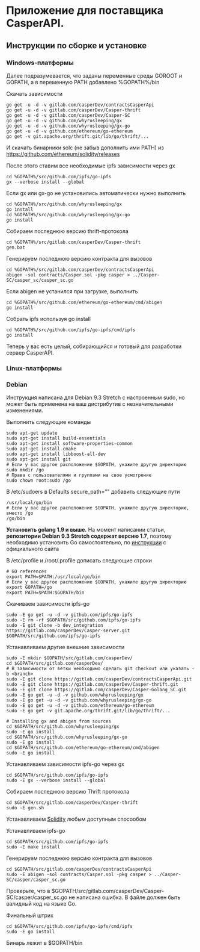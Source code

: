 # Приложение для поставщика CasperAPI.

## Инструкции по сборке и установке

### Windows-платформы

Далее подразумевается, что заданы переменные среды GOROOT и GOPATH, а в переменную PATH добавлено %GOPATH%/bin

Скачать зависимости
```
go get -u -d -v gitlab.com/casperDev/contractsCasperApi
go get -u -d -v gitlab.com/casperDev/Casper-thrift
go get -u -d -v gitlab.com/casperDev/Casper-SC
go get -u -d -v github.com/whyrusleeping/gx
go get -u -d -v github.com/whyrusleeping/gx-go
go get -u -d -v github.com/ethereum/go-ethereum
go get -v git.apache.org/thrift.git/lib/go/thrift/...
```

И скачать бинарники solc (не забыв дополнить ими PATH) из https://github.com/ethereum/solidity/releases


После этого ставим все необходимые ipfs зависимости через gx
```
cd %GOPATH%/src/github.com/ipfs/go-ipfs
gx --verbose install --global
```

Если gx или gx-go не установились автоматически нужно выполнить
```
cd %GOPATH%/src/github.com/whyrusleeping/gx
go install
cd %GOPATH%/src/github.com/whyrusleeping/gx-go
go install
```
Собираем последнюю версию thrift-протокола
```
cd %GOPATH%/src/gitlab.com/casperDev/Casper-thrift
gen.bat
```
Генерируем последнюю версию контракта для вызовов
```
cd %GOPATH%/src/gitlab.com/casperDev/contractsCasperApi
abigen -sol contracts/Casper.sol -pkg casper > ../Casper-SC/casper_sc/casper_sc.go
```

Если abigen не устанился при загрузке, выполнить
```
cd %GOPATH%/src/github.com/ethereum/go-ethereum/cmd/abigen
go install
```

Собрать ipfs используя go install
```
cd %GOPATH%/src/github.com/ipfs/go-ipfs/cmd/ipfs
go install
```

Теперь у вас есть целый, собирающийся и готовый для разработки сервер CasperAPI.
### Linux-платформы
### Debian

Инструкция написана для Debian 9.3 Stretch с настроенным sudo, но может быть применена на ваш дистрибутив с незначительными изменениями. 

Выполнить следующие команды
```
sudo apt-get update
sudo apt-get install build-essentials
sudo apt-get install software-properties-common
sudo apt-get install cmake
sudo apt-get install libboost-all-dev
sudo apt-get install git
# Если у вас другое расположение $GOPATH, укажите другую директорию
sudo mkdir /go
# Права с пользователями и группами на свое усмотрение
sudo chown root:sudo /go
```

В /etc/sudoers в Defaults secure_path="" добавить следующие пути
```
/usr/local/go/bin
# Если у вас другое расположение $GOPATH, укажите другую директорию, вместо /go
/go/bin
```

**Установить golang 1.9 и выше.**
На момент написании статьи, **репозитории Debian 9.3 Stretch содержат версию 1.7**, поэтому необходимо установить Go самостоятельно, по [инструкции](https://golang.org/doc/install) с официального сайта

В /etc/profile и /root/.profile дописать следующие строки
```
# GO references
export PATH=$PATH:/usr/local/go/bin
# Если у вас другое расположение $GOPATH, укажите другую директорию
export GOPATH=/go
export PATH=$PATH:$GOPATH/bin
```

Скачиваем зависимости ipfs-go
```
sudo -E go get -u -d -v github.com/ipfs/go-ipfs
sudo -E rm -rf $GOPATH/src/github.com/ipfs/go-ipfs
sudo -E git clone -b dev_integration https://gitlab.com/casperDev/Casper-server.git $GOPATH/src/github.com/ipfs/go-ipfs
```
Устанавливаем другие внешние зависимости
```
sudo -E mkdir $GOPATH/src/gitlab.com/casperDev/
cd $GOPATH/src/gitlab.com/casperDev/
# В зависимости от ветки необходимо сделать git checkout или указать -b <branch>
sudo -E git clone https://gitlab.com/casperDev/contractsCasperApi.git
sudo -E git clone https://gitlab.com/casperDev/Casper-thrift.git
sudo -E git clone https://gitlab.com/casperDev/Casper-Golang_SC.git
sudo -E go get -u -d -v github.com/whyrusleeping/gx
sudo -E go get -u -d -v github.com/whyrusleeping/gx-go
sudo -E go get -u -d -v github.com/ethereum/go-ethereum
sudo -E go get -v git.apache.org/thrift.git/lib/go/thrift/...

# Installing gx and abigen from sources
cd $GOPATH/src/github.com/whyrusleeping/gx
sudo -E go install
cd $GOPATH/src/github.com/whyrusleeping/gx-go
sudo -E go install
cd $GOPATH/src/github.com/ethereum/go-ethereum/cmd/abigen
sudo -E go install
```
Устанавливаем зависимости ipfs-go через gx

```
cd $GOPATH/src/github.com/ipfs/go-ipfs
sudo -E gx --verbose install --global
```

Собираем последнюю версию Thrift протокола 
```
cd $GOPATH/src/gitlab.com/casperDev/Casper-thrift
sudo -E gen.sh
```
Устанавливаем [Solidity](http://solidity.readthedocs.io/en/develop/installing-solidity.html) любым доступным спосообом

Устанавливаем ipfs-go
```
cd $GOPATH/src/github.com/ipfs/go-ipfs
sudo -E make install
```

Генерируем последнюю версию контракта для вызовов
```
cd $GOPATH/src/gitlab.com/casperDev/contractsCasperApi
sudo -E abigen -sol contracts/Casper.sol -pkg casper > ../Casper-SC/casper/casper_sc.go
```
Проверьте, что в $GOPATH/src/gitlab.com/casperDev/Casper-SC/casper/casper_sc.go не написана ошибка. В файле должен быть валидный код на языке Go.

Финальный штрих
```
cd $GOPATH/src/github.com/ipfs/go-ipfs/cmd/ipfs
sudo -E go install
```

Бинарь лежит в $GOPATH/bin